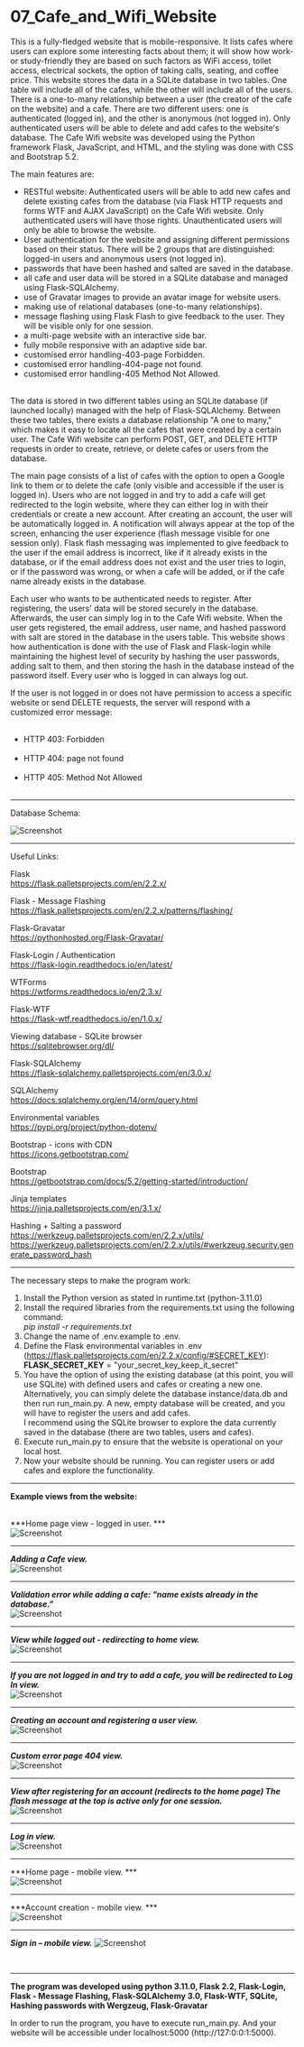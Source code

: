 # 07_Cafe_and_Wifi_Website 

This is a fully-fledged website that is mobile-responsive. It lists cafes where users can explore some interesting facts about them; it will show how work- or study-friendly they are based on such factors as WiFi access, toilet access, electrical sockets, the option of taking calls, seating, and coffee price. This website stores the data in a SQLite database in two tables. One table will include all of the cafes, while the other will include all of the users. There is a one-to-many relationship between a user (the creator of the cafe on the website) and a cafe. There are two different users: one is authenticated (logged in), and the other is anonymous (not logged in). Only authenticated users will be able to delete and add cafes to the website's database. The Cafe Wifi website was developed using the Python framework Flask, JavaScript, and HTML, and the styling was done with CSS and Bootstrap 5.2.</br>

The main features are:</br>
- RESTful website: Authenticated users will be able to add new cafes and delete existing cafes from the database (via Flask HTTP requests and forms WTF and AJAX JavaScript) on the Cafe Wifi website. Only authenticated users will have those rights. Unauthenticated users will only be able to browse the website. </br>
- User authentication for the website and assigning different permissions based on their status. There will be 2 groups that are distinguished: logged-in users and anonymous users (not logged in). </br>
- passwords that have been hashed and salted are saved in the database.</br>
- all cafe and user data will be stored in a SQLite database and managed using Flask-SQLAlchemy.</br>
- use of Gravatar images to provide an avatar image for website users.</br>
- making use of relational databases (one-to-many relationships). </br>
- message flashing using Flask Flash to give feedback to the user. They will be visible only for one session. </br>
- a multi-page website with an interactive side bar. </br>
- fully mobile responsive with an adaptive side bar.</br>
- customised error handling-403-page Forbidden.</br>
- customised error handling-404-page not found.</br>
- customised error handling-405 Method Not Allowed.</br> 


The data is stored in two different tables using an SQLite database (if launched locally) managed with the help of Flask-SQLAlchemy. Between these two tables, there exists a database relationship "A one to many," which makes it easy to locate all the cafes that were created by a certain user. The Cafe Wifi website can perform POST, GET, and DELETE HTTP requests in order to create, retrieve, or delete cafes or users from the database.
 
 
The main page consists of a list of cafes with the option to open a Google link to them or to delete the cafe (only visible and accessible if the user is logged in). Users who are not logged in and try to add a cafe will get redirected to the login website, where they can either log in with their credentials or create a new account. After creating an account, the user will be automatically logged in. A notification will always appear at the top of the screen, enhancing the user experience (flash message visible for one session only). Flask flash messaging was implemented to give feedback to the user if the email address is incorrect, like if it already exists in the database, or if the email address does not exist and the user tries to login, or if the password was wrong, or when a cafe will be added, or if the cafe name already exists in the database.


Each user who wants to be authenticated needs to register. After registering, the users' data will be stored securely in the database. Afterwards, the user can simply log in to the Cafe Wifi website.
When the user gets registered, the email address, user name, and hashed password with salt are stored in the database in the users table. This website shows how authentication is done with the use of Flask and Flask-login while maintaining the highest level of security by hashing the user passwords, adding salt to them, and then storing the hash in the database instead of the password itself. Every user who is logged in can always log out.


If the user is not logged in or does not have permission to access a specific website or send DELETE requests, the server will respond with a customized error message:</br> 
- HTTP 403: Forbidden</br> 
- HTTP 404: page not found</br> 
- HTTP 405: Method Not Allowed</br> 


---

Database Schema:</br>

![Screenshot](docs/img/databse_schema.png)</br>

---

Useful Links:

Flask</br>
https://flask.palletsprojects.com/en/2.2.x/</br>

Flask - Message Flashing</br>
https://flask.palletsprojects.com/en/2.2.x/patterns/flashing/</br>

Flask-Gravatar</br>
https://pythonhosted.org/Flask-Gravatar/</br>

Flask-Login / Authentication</br>
https://flask-login.readthedocs.io/en/latest/</br>

WTForms</br>
https://wtforms.readthedocs.io/en/2.3.x/</br>

Flask-WTF</br>
https://flask-wtf.readthedocs.io/en/1.0.x/</br>

Viewing database - SQLite browser </br>
https://sqlitebrowser.org/dl/ </br>

Flask-SQLAlchemy</br>
https://flask-sqlalchemy.palletsprojects.com/en/3.0.x/</br>

SQLAlchemy</br>
https://docs.sqlalchemy.org/en/14/orm/query.html </br>

Environmental variables</br>
https://pypi.org/project/python-dotenv/</br>

Bootstrap - icons with CDN</br>
https://icons.getbootstrap.com/</br>

Bootstrap</br>
https://getbootstrap.com/docs/5.2/getting-started/introduction/</br>

Jinja templates</br>
https://jinja.palletsprojects.com/en/3.1.x/</br>

Hashing + Salting a password</br>
https://werkzeug.palletsprojects.com/en/2.2.x/utils/</br>
https://werkzeug.palletsprojects.com/en/2.2.x/utils/#werkzeug.security.generate_password_hash</br>


---

The necessary steps to make the program work:</br>
1. Install the Python version as stated in runtime.txt (python-3.11.0)</br>
2. Install the required libraries from the requirements.txt using the following command: </br>
*pip install -r requirements.txt*</br>
3. Change the name of .env.example to .env.</br>
4. Define the Flask environmental variables in .env (https://flask.palletsprojects.com/en/2.2.x/config/#SECRET_KEY):</br>
**FLASK_SECRET_KEY** = "your_secret_key_keep_it_secret"</br>
5. You have the option of using the existing database (at this point, you will use SQLite) with defined users and cafes or creating a new one.</br>
Alternatively, you can simply delete the database instance/data.db and then run run_main.py.
A new, empty database will be created, and you will have to register the users and add cafes.</br>
I recommend using the SQLite browser to explore the data currently saved in the database (there are two tables, users and cafes).</br>
6. Execute run_main.py to ensure that the website is operational on your local host.</br>
7. Now your website should be running. You can register users or add cafes and explore the functionality.</br>

---

**Example views from the website:**</br>
</br>

***Home page view - logged in user. ***</br>
![Screenshot](docs/img/image1.png)</br>

---

***Adding a Cafe view.***</br>
![Screenshot](docs/img/image2.png)</br>

---

***Validation error while adding a cafe: "name exists already in the database."***</br>
![Screenshot](docs/img/image3.png)</br>

---

***View while logged out - redirecting to home view.***</br>
![Screenshot](docs/img/image4.png)</br>

---

***If you are not logged in and try to add a cafe, you will be redirected to Log In view.*** </br>
![Screenshot](docs/img/image5.png)</br>

---

***Creating an account and registering a user view.***</br>
![Screenshot](docs/img/image6.png)</br>

---

***Custom error page 404 view.***</br>
![Screenshot](docs/img/image7.png)</br>

---

***View after registering for an account (redirects to the home page) The flash message at the top is active only for one session.***</br>
![Screenshot](docs/img/image8.png)</br>

---
 
***Log in view.***</br>
![Screenshot](docs/img/image9.png)</br>

---

***Home page - mobile view. ***</br>
![Screenshot](docs/img/image10-mobile.png)</br>

---

***Account creation - mobile view. ***</br>
![Screenshot](docs/img/image11-mobile.png)</br>

---

***Sign in – mobile view.***
![Screenshot](docs/img/image12-mobile.png)</br>


</br>

---

**The program was developed using python 3.11.0, Flask 2.2, Flask-Login, Flask - Message Flashing, Flask-SQLAlchemy 3.0, Flask-WTF, SQLite, Hashing passwords with Wergzeug, Flask-Gravatar**

In order to run the program, you have to execute run_main.py.
And your website will be accessible under localhost:5000 (http://127:0:0:1:5000).
